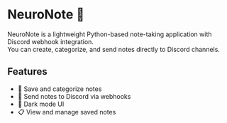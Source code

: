 # NeuroNote 📝

NeuroNote is a lightweight Python-based note-taking application with Discord webhook integration.  
You can create, categorize, and send notes directly to Discord channels.

## Features
- 🎯 Save and categorize notes  
- 🔗 Send notes to Discord via webhooks  
- 🌙 Dark mode UI  
- 📋 View and manage saved notes 